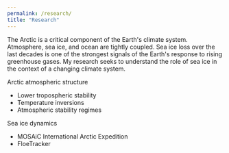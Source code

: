 ```yaml
---
permalink: /research/
title: "Research"
---
```


The Arctic is a critical component of the Earth's climate system. Atmosphere, sea ice, and ocean are tightly coupled. Sea ice loss over the last decades is one of the strongest signals of the Earth's response to rising greenhouse gases. My research seeks to understand the role of sea ice in the context of a changing climate system. 


Arctic atmospheric structure
- Lower tropospheric stability
- Temperature inversions
- Atmospheric stability regimes

Sea ice dynamics
- MOSAiC International Arctic Expedition
- FloeTracker
